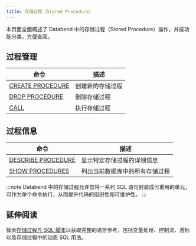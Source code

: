 ```yaml
---
title: 存储过程（Stored Procedure）
---
```


本页面全面概述了 Databend 中的存储过程（Stored Procedure）操作，并按功能分类，方便查阅。

## 过程管理

| 命令 | 描述 |
|---------|-------------|
| [CREATE PROCEDURE](create-procedure.md) | 创建新的存储过程 |
| [DROP PROCEDURE](drop-procedure.md) | 删除存储过程 |
| [CALL](call-procedure.md) | 执行存储过程 |

## 过程信息

| 命令 | 描述 |
|---------|-------------|
| [DESCRIBE PROCEDURE](desc-procedure.md) | 显示特定存储过程的详细信息 |
| [SHOW PROCEDURES](show-procedures.md) | 列出当前数据库中的所有存储过程 |

:::note
Databend 中的存储过程允许您将一系列 SQL 语句封装成可重用的单元，可作为单个命令执行，从而提升代码的组织性和可维护性。
:::

## 延伸阅读

探索[存储过程与 SQL 脚本](/sql/stored-procedure-scripting/)以获取完整的语言参考，包括变量处理、控制流、游标以及存储过程中的动态 SQL 用法。